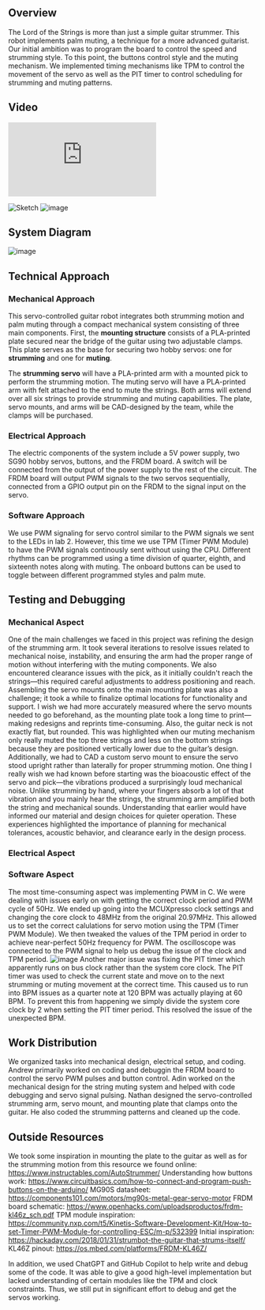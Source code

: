 ## Overview
The Lord of the Strings is more than just a simple guitar strummer. This robot implements palm muting, a technique for a more advanced guitarist. Our initial ambition was to program the board to control the speed and strumming style. To this point, the buttons control style and the muting mechanism. We implemented timing mechanisms like TPM to control the movement of the servo as well as the PIT timer to control scheduling for strumming and muting patterns.

## Video
<iframe src="https://www.youtube.com/embed/4oN9tlPXdls?si=k9DWxZWXGWzzSCU3" title="YouTube video player" frameborder="0" allow="accelerometer; autoplay; clipboard-write; encrypted-media; gyroscope; picture-in-picture; web-share" referrerpolicy="strict-origin-when-cross-origin" allowfullscreen></iframe>

![Sketch](images/sketch.jpg)
![image](images/20250514_233430.jpg)

## System Diagram
![image](images/System%20Diagram.jpg)

## Technical Approach
### Mechanical Approach
This servo-controlled guitar robot integrates both strumming motion and palm muting through a compact mechanical system consisting of three main components. First, the **mounting structure** consists of a PLA-printed plate secured near the bridge of the guitar using two adjustable clamps. This plate serves as the base for securing two hobby servos: one for **strumming** and one for **muting**. 

The **strumming servo** will have a PLA-printed arm with a mounted pick to perform the strumming motion. The muting servo will have a PLA-printed arm with felt attached to the end to mute the strings. Both arms will extend over all six strings to provide strumming and muting capabilities. The plate, servo mounts, and arms will be CAD-designed by the team, while the clamps will be purchased.

### Electrical Approach
The electric components of the system include a 5V power supply, two SG90 hobby servos, buttons, and the FRDM board. A switch will be connected from the output of the power supply to the rest of the circuit. The FRDM board will output PWM signals to the two servos sequentially, connected from a GPIO output pin on the FRDM to the signal input on the servo. 

### Software Approach
We use PWM signaling for servo control similar to the PWM signals we sent to the LEDs in lab 2. However, this time we use TPM (Timer PWM Module) to have the PWM signals continously sent without using the CPU. Different rhythms can be programmed using a time division of quarter, eighth, and sixteenth notes along with muting. The onboard buttons can be used to toggle between different programmed styles and palm mute.

## Testing and Debugging
### Mechanical Aspect
One of the main challenges we faced in this project was refining the design of the strumming arm. It took several iterations to resolve issues related to mechanical noise, instability, and ensuring the arm had the proper range of motion without interfering with the muting components. We also encountered clearance issues with the pick, as it initially couldn't reach the strings—this required careful adjustments to address positioning and reach. Assembling the servo mounts onto the main mounting plate was also a challenge; it took a while to finalize optimal locations for functionality and support. 
I wish we had more accurately measured where the servo mounts needed to go beforehand, as the mounting plate took a long time to print—making redesigns and reprints time-consuming.  Also, the guitar neck is not exactly flat, but rounded.  This was highlighted when our muting mechanism only really muted the top three strings and less on the bottom strings because they are positioned vertically lower due to the guitar’s design. Additionally, we had to CAD a custom servo mount to ensure the servo stood upright rather than laterally for proper strumming motion. One thing I really wish we had known before starting was the bioacoustic effect of the servo and pick—the vibrations produced a surprisingly loud mechanical noise. Unlike strumming by hand, where your fingers absorb a lot of that vibration and you mainly hear the strings, the strumming arm amplified both the string and mechanical sounds. Understanding that earlier would have informed our material and design choices for quieter operation. These experiences highlighted the importance of planning for mechanical tolerances, acoustic behavior, and clearance early in the design process.

### Electrical Aspect

### Software Aspect
The most time-consuming aspect was implementing PWM in C. We were dealing with issues early on with getting the correct clock period and PWM cycle of 50Hz. We ended up going into the MCUXpresso clock settings and changing the core clock to 48MHz from the original 20.97MHz. This allowed us to set the correct calulations for servo motion using the TPM (Timer PWM Module). We then tweaked the values of the TPM period in order to achieve near-perfect 50Hz frequency for PWM. The oscilloscope was connected to the PWM signal to help us debug the issue of the clock and TPM period.
![image](images/48MHz%20working!.PNG)
Another major issue was fixing the PIT timer which apparently runs on bus clock rather than the system core clock. The PIT timer was used to check the current state and move on to the next strumming or muting movement at the correct time. This caused us to run into BPM issues as a quarter note at 120 BPM was actually playing at 60 BPM. To prevent this from happening we simply divide the system core clock by 2 when setting the PIT timer period. This resolved the issue of the unexpected BPM.

## Work Distribution
We organized tasks into mechanical design, electrical setup, and coding. Andrew primarily worked on coding and debuggin the FRDM board to control the servo PWM pulses and button control. Adin worked on the mechanical design for the string muting system and helped with code debugging and servo signal pulsing. Nathan designed the servo-controlled strumming arm, servo mount, and mounting plate that clamps onto the guitar. He also coded the strumming patterns and cleaned up the code.

## Outside Resources 
We took some inspiration in mounting the plate to the guitar as well as for the strumming motion from this resource we found online: https://www.instructables.com/AutoStrummer/
Understanding how buttons work: https://www.circuitbasics.com/how-to-connect-and-program-push-buttons-on-the-arduino/
MG90S datasheet: https://components101.com/motors/mg90s-metal-gear-servo-motor
FRDM board schematic: https://www.openhacks.com/uploadsproductos/frdm-kl46z_sch.pdf
TPM module inspiration: https://community.nxp.com/t5/Kinetis-Software-Development-Kit/How-to-set-Timer-PWM-Module-for-controlling-ESC/m-p/532399
Initial inspiration: https://hackaday.com/2018/01/31/strumbot-the-guitar-that-strums-itself/ 
KL46Z pinout: https://os.mbed.com/platforms/FRDM-KL46Z/

In addition, we used ChatGPT and GitHub Copilot to help write and debug some of the code. It was able to give a good high-level implementation but lacked understanding of certain modules like the TPM and clock constraints. Thus, we still put in significant effort to debug and get the servos working. 